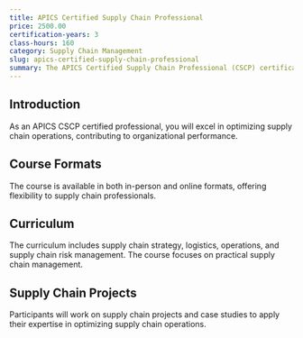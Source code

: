 ```yaml
---
title: APICS Certified Supply Chain Professional
price: 2500.00
certification-years: 3
class-hours: 160
category: Supply Chain Management
slug: apics-certified-supply-chain-professional
summary: The APICS Certified Supply Chain Professional (CSCP) certification is designed for professionals in supply chain management roles. This comprehensive course covers supply chain strategy, logistics, and operations. It equips candidates with the skills needed to optimize supply chain operations and enhance organizational performance.
---
```


## Introduction

As an APICS CSCP certified professional, you will excel in optimizing supply chain operations, contributing to organizational performance.

## Course Formats

The course is available in both in-person and online formats, offering flexibility to supply chain professionals.

## Curriculum

The curriculum includes supply chain strategy, logistics, operations, and supply chain risk management. The course focuses on practical supply chain management.

## Supply Chain Projects

Participants will work on supply chain projects and case studies to apply their expertise in optimizing supply chain operations.

